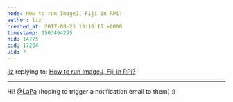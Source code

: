 ```yaml
---
node: How to run ImageJ, Fiji in RPi?
author: liz
created_at: 2017-08-23 13:18:15 +0000
timestamp: 1503494295
nid: 14775
cid: 17204
uid: 7
---
```




[liz](../profile/liz) replying to: [How to run ImageJ, Fiji in RPi?](../notes/elongo/08-22-2017/how-to-run-imagej-fiji-in-rpi)

----
Hi! [@LaPa](/profile/LaPa) (hoping to trigger a notification email to them) :)